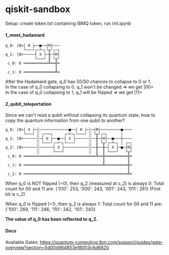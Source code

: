 # qiskit-sandbox

Setup: create token.txt containing IBMQ token, run init.ipynb

#### 1_meet_hadamard
```
q_0: |0>┤ H ├──■──┤M├───
        └───┘┌─┴─┐└╥┘┌─┐
q_1: |0>─────┤ X ├─╫─┤M├
             └───┘ ║ └╥┘
 c_0: 0 ═══════════╩══╬═
                      ║ 
 c_1: 0 ══════════════╩═
 ```

After the Hadamard gate, q_0 has 50/50 chances to collapse to 0 or 1.  
In the case of q_0 collapsing to 0, q_1 won't be changed => we get |00>  
In the case of q_0 collapsing to 1, q_1 will be flipped => we get |11>

#### 2_qubit_teleportation

Since we can't read a qubit without collapsing its quantum state, how to copy the quantum information from one qubit to another?

```
q_0: |0>┤ X ├─░─────────────■──┤ H ├─░─┤M├─────────■────
        └───┘ ░ ┌───┐     ┌─┴─┐└───┘ ░ └╥┘┌─┐      │    
q_1: |0>──────░─┤ H ├──■──┤ X ├──────░──╫─┤M├──■───┼────
              ░ └───┘┌─┴─┐└───┘      ░  ║ └╥┘┌─┴─┐ │ ┌─┐
q_2: |0>──────░──────┤ X ├───────────░──╫──╫─┤ X ├─■─┤M├
              ░      └───┘           ░  ║  ║ └───┘   └╥┘
 c_0: 0 ════════════════════════════════╩══╬══════════╬═
                                           ║          ║ 
 c_1: 0 ═══════════════════════════════════╩══════════╬═
                                                      ║ 
 c_2: 0 ══════════════════════════════════════════════╩═
 ```

When q_0 is NOT flipped (=0), then q_2 (measured at c_2) is always 0:
Total count for 00 and 11 are: {'010': 253, '000': 243, '001': 243, '011': 261}
(First bit is c_2)

When q_0 is flipped (=1), then q_2 is always 1:
Total count for 00 and 11 are: {'100': 269, '111': 246, '110': 242, '101': 243}

**The value of q_0 has been reflected to q_2.**


#### Docs

Available Gates:
https://quantum-computing.ibm.com/support/guides/gate-overview?section=5d00d964853ef8003c6d6820